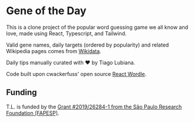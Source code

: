 # Gene of the Day

This is a clone project of the popular word guessing game we all know and love, made using React, Typescript, and Tailwind.

Valid gene names, daily targets (ordered by popularity) and related Wikipedia pages comes from [Wikidata](https://wikidata.org). 

Daily tips manually curated with ♥ by Tiago Lubiana.

Code built upon cwackerfuss' open source [React Wordle](https://github.com/cwackerfuss/react-wordle).

## Funding

T.L. is funded by the [Grant #2019/26284-1 from the São Paulo Research Foundation (FAPESP)](https://zenodo.org/record/4723818#.Yidp64zMJhF).
